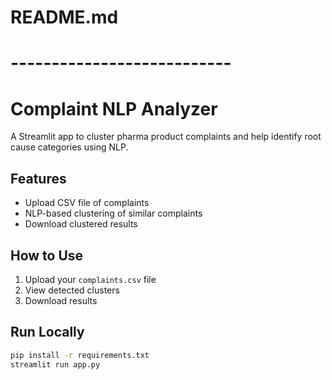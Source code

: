 # README.md
# ---------------------------

# Complaint NLP Analyzer

A Streamlit app to cluster pharma product complaints and help identify root cause categories using NLP.

## Features
- Upload CSV file of complaints
- NLP-based clustering of similar complaints
- Download clustered results

## How to Use
1. Upload your `complaints.csv` file
2. View detected clusters
3. Download results

## Run Locally
```bash
pip install -r requirements.txt
streamlit run app.py
